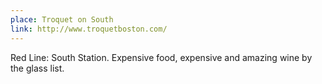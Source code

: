 ```yaml
---
place: Troquet on South
link: http://www.troquetboston.com/
---
```

Red Line: South Station. Expensive food, expensive and amazing wine by the glass list.
